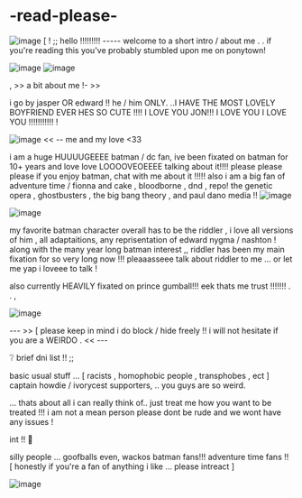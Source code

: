 
# -read-please- 



 
![image](https://github.com/user-attachments/assets/cd96feeb-7f7b-4291-9840-21a551f969b2)
 [   ! ;; hello !!!!!!!!!  -----   welcome to a short intro / about me  . . if you're reading this you've probably stumbled upon me on ponytown!  

 ![image](https://github.com/user-attachments/assets/3a74c869-ddfd-40e3-84e9-55a714c492cd)              ![image](https://github.com/user-attachments/assets/4cf7259d-e126-4b75-824e-430daa662189)



   , >> a bit about me  !- >>

  i go by jasper OR edward !!  he / him ONLY. ..I HAVE THE MOST LOVELY BOYFRIEND EVER HES SO CUTE !!!! I LOVE YOU JON!!! I LOVE YOU I LOVE YOU !!!!!!!!!!!  !

![image](https://github.com/user-attachments/assets/31d5d371-dbad-4fcb-a808-8bdb05f1dca9)   << -- me and my love <33


 i am a huge HUUUUGEEEE batman / dc fan, ive been fixated on batman for 10+ years and love love LOOOOVEOEEEE talking about it!!!! please please please if you enjoy batman, chat with me about it !!!!!
   also i am a big fan of adventure time  /  fionna and cake  ,  bloodborne , dnd , repo! the genetic opera , ghostbusters , the big bang theory , and paul dano media !!  ![image](https://github.com/user-attachments/assets/6be45d83-9fb7-4233-845a-d966b2a8b45a)



![image](https://github.com/user-attachments/assets/79b7ef81-6ac6-4d58-89f4-b8d56160688d)




 my favorite batman character overall has to be the riddler , i love all versions of him , all adaptaitions, any reprisentation of edward nygma / nashton ! along with the many year long batman 
           interest  ,, riddler has been my main fixation for so very long now !!! pleaaasseee talk about riddler to me ... or let me yap i loveee to talk !


 also currently HEAVILY fixated on prince gumball!!! eek thats me trust !!!!!!! . . , 



 ![image](https://github.com/user-attachments/assets/b2556907-5347-4622-96d3-50a53d5f9e33)




 --- >> [ please keep in mind i do block / hide freely !! i will not hesitate if you are a WEIRDO . << ---  


❔                   brief dni list   !!  ;;

basic usual stuff ... [ racists , homophobic people , transphobes , ect ]
captain howdie / ivorycest supporters, .. you guys are so weird.

  ... thats about all i can really think of.. just treat me how you want to be treated !!! i am not a mean person please dont be rude and we wont have any issues !



 int !!                      💬

silly people ... goofballs even, wackos 
 batman fans!!! adventure time fans !! [ honestly if you're a fan of anything i like ... please intreact ]





   ![image](https://github.com/user-attachments/assets/9687779c-e89f-43d3-bfc9-6d65960e9747)


